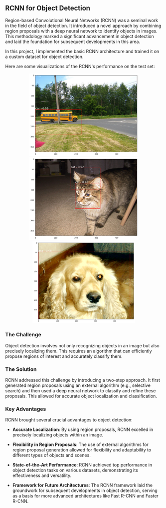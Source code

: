 ## RCNN for Object Detection

Region-based Convolutional Neural Networks (RCNN) was a seminal work in the field of object detection. It introduced a novel approach by combining region proposals with a deep neural network to identify objects in images. This methodology marked a significant advancement in object detection and laid the foundation for subsequent developments in this area.

In this project, I implemented the basic RCNN architecture and trained it on a custom dataset for object detection.

Here are some visualizations of the RCNN's performance on the test set:

<div align="center">
<img src="./outputs/car.png" width="350"/>
<img src="./outputs/cat.png" width="350"/>
<img src="./outputs/dog.png" width="328"/>
</div>

### The Challenge

Object detection involves not only recognizing objects in an image but also precisely localizing them. This requires an algorithm that can efficiently propose regions of interest and accurately classify them.

### The Solution

RCNN addressed this challenge by introducing a two-step approach. It first generated region proposals using an external algorithm (e.g., selective search) and then used a deep neural network to classify and refine these proposals. This allowed for accurate object localization and classification.

### Key Advantages

RCNN brought several crucial advantages to object detection:

- **Accurate Localization**: By using region proposals, RCNN excelled in precisely localizing objects within an image.

- **Flexibility in Region Proposals**: The use of external algorithms for region proposal generation allowed for flexibility and adaptability to different types of objects and scenes.

- **State-of-the-Art Performance**: RCNN achieved top performance in object detection tasks on various datasets, demonstrating its effectiveness and versatility.

- **Framework for Future Architectures**: The RCNN framework laid the groundwork for subsequent developments in object detection, serving as a basis for more advanced architectures like Fast R-CNN and Faster R-CNN.